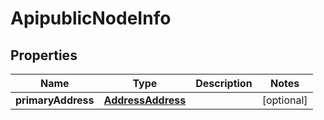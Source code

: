 # ApipublicNodeInfo

## Properties
Name | Type | Description | Notes
------------ | ------------- | ------------- | -------------
**primaryAddress** | [**AddressAddress**](AddressAddress.md) |  |  [optional]
